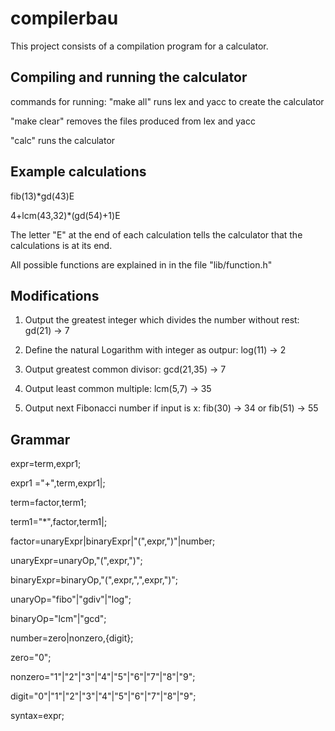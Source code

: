 # compilerbau
This project consists of a compilation program for a calculator.
## Compiling and running the calculator
commands for running:
"make all"
runs lex and yacc to create the calculator

"make clear"
removes the files produced from lex and yacc

"calc"
runs the calculator
## Example calculations
fib(13)\*gd(43)E

4+lcm(43,32)*(gd(54)+1)E

The letter "E" at the end of each calculation tells the calculator that the calculations is at its end.

All possible functions are explained in in the file "lib/function.h"

## Modifications

1. Output the greatest integer which divides the number without rest: gd(21) -> 7

2. Define the natural Logarithm with integer as outpur: log(11) -> 2

3. Output greatest common divisor: gcd(21,35) -> 7

4. Output least common multiple: lcm(5,7) -> 35

5. Output next Fibonacci number if input is x: fib(30) -> 34 or fib(51) -> 55

## Grammar
expr=term,expr1;

expr1 ="+",term,expr1|;

term=factor,term1;

term1="*",factor,term1|;

factor=unaryExpr|binaryExpr|"(",expr,")"|number;

unaryExpr=unaryOp,"(",expr,")";

binaryExpr=binaryOp,"(",expr,",",expr,")";

unaryOp="fibo"|"gdiv"|"log";

binaryOp="lcm"|"gcd";

number=zero|nonzero,{digit};

zero="0";

nonzero="1"|"2"|"3"|"4"|"5"|"6"|"7"|"8"|"9";

digit="0"|"1"|"2"|"3"|"4"|"5"|"6"|"7"|"8"|"9";

syntax=expr;
